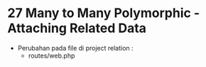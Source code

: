 # 27 Many to Many Polymorphic - Attaching Related Data

- Perubahan pada file di project relation :    
    - routes/web.php